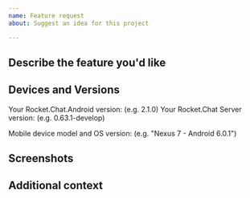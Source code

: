 ```yaml
---
name: Feature request
about: Suggest an idea for this project

---
```


## Describe the feature you'd like
<!-- A clear and concise description of what you want to happen. -->

## Devices and Versions

<!-- Version can be found by opening the side menu and then clicking on "Settings" and then "About" -->
Your Rocket.Chat.Android version: (e.g. 2.1.0)
Your Rocket.Chat Server version: (e.g. 0.63.1-develop)

<!-- Found a bug? List all devices that reproduced it and all that doesn't -->
Mobile device model and OS version: (e.g. "Nexus 7 - Android 6.0.1")

## Screenshots
<!-- Add screenshots to provide context or UI mockup. -->

## Additional context
<!-- Add any other context about the problem here. -->

